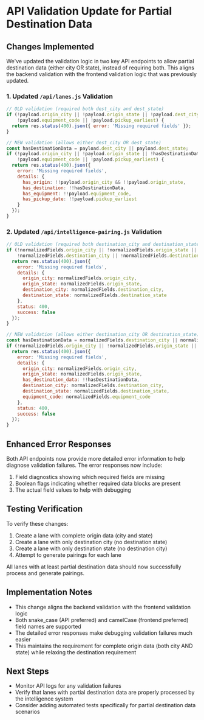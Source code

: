 # API Validation Update for Partial Destination Data

## Changes Implemented

We've updated the validation logic in two key API endpoints to allow partial destination data (either city OR state), instead of requiring both. This aligns the backend validation with the frontend validation logic that was previously updated.

### 1. Updated `/api/lanes.js` Validation

```javascript
// OLD validation (required both dest_city and dest_state)
if (!payload.origin_city || !payload.origin_state || !payload.dest_city || !payload.dest_state || 
    !payload.equipment_code || !payload.pickup_earliest) {
  return res.status(400).json({ error: 'Missing required fields' });
}

// NEW validation (allows either dest_city OR dest_state)
const hasDestinationData = payload.dest_city || payload.dest_state;
if (!payload.origin_city || !payload.origin_state || !hasDestinationData || 
    !payload.equipment_code || !payload.pickup_earliest) {
  return res.status(400).json({ 
    error: 'Missing required fields',
    details: {
      has_origin: !!payload.origin_city && !!payload.origin_state,
      has_destination: !!hasDestinationData,
      has_equipment: !!payload.equipment_code,
      has_pickup_date: !!payload.pickup_earliest
    }
  });
}
```

### 2. Updated `/api/intelligence-pairing.js` Validation

```javascript
// OLD validation (required both destination_city and destination_state)
if (!normalizedFields.origin_city || !normalizedFields.origin_state || 
    !normalizedFields.destination_city || !normalizedFields.destination_state) {
  return res.status(400).json({
    error: 'Missing required fields',
    details: { 
      origin_city: normalizedFields.origin_city, 
      origin_state: normalizedFields.origin_state,
      destination_city: normalizedFields.destination_city,
      destination_state: normalizedFields.destination_state 
    },
    status: 400,
    success: false
  });
}

// NEW validation (allows either destination_city OR destination_state)
const hasDestinationData = normalizedFields.destination_city || normalizedFields.destination_state;
if (!normalizedFields.origin_city || !normalizedFields.origin_state || !hasDestinationData) {
  return res.status(400).json({
    error: 'Missing required fields',
    details: { 
      origin_city: normalizedFields.origin_city, 
      origin_state: normalizedFields.origin_state,
      has_destination_data: !!hasDestinationData,
      destination_city: normalizedFields.destination_city,
      destination_state: normalizedFields.destination_state,
      equipment_code: normalizedFields.equipment_code
    },
    status: 400,
    success: false
  });
}
```

## Enhanced Error Responses

Both API endpoints now provide more detailed error information to help diagnose validation failures. The error responses now include:

1. Field diagnostics showing which required fields are missing
2. Boolean flags indicating whether required data blocks are present
3. The actual field values to help with debugging

## Testing Verification

To verify these changes:

1. Create a lane with complete origin data (city and state)
2. Create a lane with only destination city (no destination state)
3. Create a lane with only destination state (no destination city)
4. Attempt to generate pairings for each lane

All lanes with at least partial destination data should now successfully process and generate pairings.

## Implementation Notes

- This change aligns the backend validation with the frontend validation logic
- Both snake_case (API preferred) and camelCase (frontend preferred) field names are supported
- The detailed error responses make debugging validation failures much easier
- This maintains the requirement for complete origin data (both city AND state) while relaxing the destination requirement

## Next Steps

- Monitor API logs for any validation failures
- Verify that lanes with partial destination data are properly processed by the intelligence system
- Consider adding automated tests specifically for partial destination data scenarios
